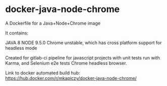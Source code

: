 # docker-java-node-chrome

A Dockerfile for a Java+Node+Chrome image

It contains:

JAVA 8
NODE 9.5.0
Chrome unstable, which has cross platform support for headless mode

Created for gitlab-ci pipeline for javascript projects with unit tests run with Karma, and Selenium e2e tests Chrome headless browser.

Link to docker automated build hub: https://hub.docker.com/r/mkapiczy/docker-java-node-chrome/
